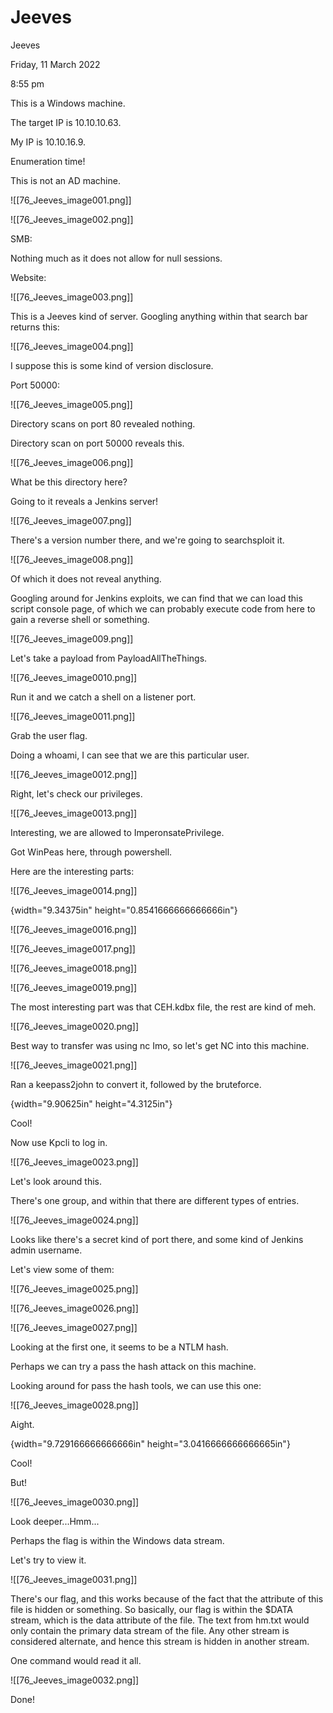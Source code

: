 # Jeeves

Jeeves

Friday, 11 March 2022

8:55 pm

This is a Windows machine.

The target IP is 10.10.10.63.

My IP is 10.10.16.9.

&#x20;

Enumeration time!

This is not an AD machine.

!\[\[76\_Jeeves\_image001.png]]

&#x20;

!\[\[76\_Jeeves\_image002.png]]

&#x20;

SMB:

Nothing much as it does not allow for null sessions.

&#x20;

Website:

!\[\[76\_Jeeves\_image003.png]]

This is a Jeeves kind of server. Googling anything within that search bar returns this:

!\[\[76\_Jeeves\_image004.png]]

&#x20;

I suppose this is some kind of version disclosure.

&#x20;

Port 50000:

!\[\[76\_Jeeves\_image005.png]]

&#x20;

Directory scans on port 80 revealed nothing.

&#x20;

Directory scan on port 50000 reveals this.

!\[\[76\_Jeeves\_image006.png]]

&#x20;

What be this directory here?

&#x20;

Going to it reveals a Jenkins server!

!\[\[76\_Jeeves\_image007.png]]

There's a version number there, and we're going to searchsploit it.

&#x20;

!\[\[76\_Jeeves\_image008.png]]

Of which it does not reveal anything.

&#x20;

Googling around for Jenkins exploits, we can find that we can load this script console page, of which we can probably execute code from here to gain a reverse shell or something.

&#x20;

!\[\[76\_Jeeves\_image009.png]]

&#x20;

Let's take a payload from PayloadAllTheThings.

&#x20;

!\[\[76\_Jeeves\_image0010.png]]

Run it and we catch a shell on a listener port.

!\[\[76\_Jeeves\_image0011.png]]

Grab the user flag.

&#x20;

Doing a whoami, I can see that we are this particular user.

!\[\[76\_Jeeves\_image0012.png]]

&#x20;

Right, let's check our privileges.

!\[\[76\_Jeeves\_image0013.png]]

Interesting, we are allowed to ImperonsatePrivilege.

&#x20;

Got WinPeas here, through powershell.

Here are the interesting parts:

&#x20;

!\[\[76\_Jeeves\_image0014.png]]

&#x20;

{width="9.34375in" height="0.8541666666666666in"}

&#x20;

!\[\[76\_Jeeves\_image0016.png]]

&#x20;

!\[\[76\_Jeeves\_image0017.png]]

&#x20;

!\[\[76\_Jeeves\_image0018.png]]

&#x20;

!\[\[76\_Jeeves\_image0019.png]]

&#x20;

The most interesting part was that CEH.kdbx file, the rest are kind of meh.

!\[\[76\_Jeeves\_image0020.png]]

Best way to transfer was using nc Imo, so let's get NC into this machine.

&#x20;

!\[\[76\_Jeeves\_image0021.png]]

&#x20;

Ran a keepass2john to convert it, followed by the bruteforce.

&#x20;

{width="9.90625in" height="4.3125in"}

Cool!

Now use Kpcli to log in.

&#x20;

!\[\[76\_Jeeves\_image0023.png]]

Let's look around this.

There's one group, and within that there are different types of entries.

&#x20;

!\[\[76\_Jeeves\_image0024.png]]

Looks like there's a secret kind of port there, and some kind of Jenkins admin username.

&#x20;

Let's view some of them:

!\[\[76\_Jeeves\_image0025.png]]

&#x20;

!\[\[76\_Jeeves\_image0026.png]]

&#x20;

!\[\[76\_Jeeves\_image0027.png]]

Looking at the first one, it seems to be a NTLM hash.

&#x20;

Perhaps we can try a pass the hash attack on this machine.

Looking around for pass the hash tools, we can use this one:

!\[\[76\_Jeeves\_image0028.png]]

&#x20;

Aight.

{width="9.729166666666666in" height="3.0416666666666665in"}

Cool!

But!

&#x20;

!\[\[76\_Jeeves\_image0030.png]]

Look deeper...Hmm...

Perhaps the flag is within the Windows data stream.

&#x20;

Let's try to view it.

!\[\[76\_Jeeves\_image0031.png]]

There's our flag, and this works because of the fact that the attribute of this file is hidden or something. So basically, our flag is within the $DATA stream, which is the data attribute of the file. The text from hm.txt would only contain the primary data stream of the file. Any other stream is considered alternate, and hence this stream is hidden in another stream.

&#x20;

One command would read it all.

!\[\[76\_Jeeves\_image0032.png]]

Done!

&#x20;

&#x20;
